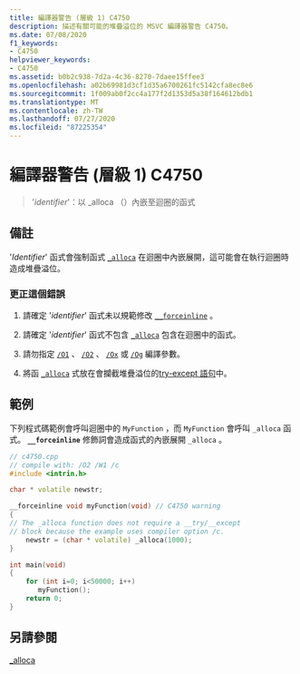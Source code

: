 ```yaml
---
title: 編譯器警告 (層級 1) C4750
description: 描述有關可能的堆疊溢位的 MSVC 編譯器警告 C4750。
ms.date: 07/08/2020
f1_keywords:
- C4750
helpviewer_keywords:
- C4750
ms.assetid: b0b2c938-7d2a-4c36-8270-7daee15ffee3
ms.openlocfilehash: a02b69981d3cf1d35a6700261fc5142cfa8ec8e6
ms.sourcegitcommit: 1f009ab0f2cc4a177f2d1353d5a38f164612bdb1
ms.translationtype: MT
ms.contentlocale: zh-TW
ms.lasthandoff: 07/27/2020
ms.locfileid: "87225354"
---
```

# <a name="compiler-warning-level-1-c4750"></a>編譯器警告 (層級 1) C4750

> '*identifier*'：以 _alloca （）內嵌至迴圈的函式

## <a name="remarks"></a>備註

'*Identifier*' 函式會強制函式 [`_alloca`](../../c-runtime-library/reference/alloca.md) 在迴圈中內嵌展開，這可能會在執行迴圈時造成堆疊溢位。

### <a name="to-correct-this-error"></a>更正這個錯誤

1. 請確定 '*identifier*' 函式未以規範修改 [`__forceinline`](../../cpp/inline-functions-cpp.md) 。

1. 請確定 '*identifier*' 函式不包含 [`_alloca`](../../c-runtime-library/reference/alloca.md) 包含在迴圈中的函式。

1. 請勿指定 [`/O1`](../../build/reference/o1-o2-minimize-size-maximize-speed.md) 、 [`/O2`](../../build/reference/o1-o2-minimize-size-maximize-speed.md) 、 [`/Ox`](../../build/reference/ox-full-optimization.md) 或 [`/Og`](../../build/reference/og-global-optimizations.md) 編譯參數。

1. 將函 [`_alloca`](../../c-runtime-library/reference/alloca.md) 式放在會攔截堆疊溢位的[try-except 語句](../../cpp/try-except-statement.md)中。

## <a name="example"></a>範例

下列程式碼範例會呼叫迴圈中的 `MyFunction` ，而 `MyFunction` 會呼叫 `_alloca` 函式。 **`__forceinline`** 修飾詞會造成函式的內嵌展開 `_alloca` 。

```cpp
// c4750.cpp
// compile with: /O2 /W1 /c
#include <intrin.h>

char * volatile newstr;

__forceinline void myFunction(void) // C4750 warning
{
// The _alloca function does not require a __try/__except
// block because the example uses compiler option /c.
    newstr = (char * volatile) _alloca(1000);
}

int main(void)
{
    for (int i=0; i<50000; i++)
       myFunction();
    return 0;
}
```

## <a name="see-also"></a>另請參閱

[_alloca](../../c-runtime-library/reference/alloca.md)
